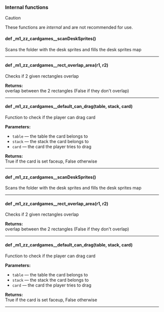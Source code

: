 ### Internal functions

> [!CAUTION]
> These functions are *internal* and are not recommended for use.

#### def _m1_zz_cardgames__scanDeskSprites()

Scans the folder with the desk sprites and fills the desk sprites map

---

#### def _m1_zz_cardgames__rect_overlap_area(r1, r2)

Checks if 2 given rectangles overlap

**Returns:**<br>
overlap between the 2 rectangles (False if they don't overlap)

---

#### def _m1_zz_cardgames__default_can_drag(table, stack, card)

Function to check if the player can drag card

**Parameters:**
- `table` &mdash; the table the card belongs to
- `stack` &mdash; the stack the card belongs to
- `card` &mdash; the card the player tries to drag


**Returns:**<br>
True if the card is set faceup, False otherwise

---

#### def _m1_zz_cardgames__scanDeskSprites()

Scans the folder with the desk sprites and fills the desk sprites map

---

#### def _m1_zz_cardgames__rect_overlap_area(r1, r2)

Checks if 2 given rectangles overlap

**Returns:**<br>
overlap between the 2 rectangles (False if they don't overlap)

---

#### def _m1_zz_cardgames__default_can_drag(table, stack, card)

Function to check if the player can drag card

**Parameters:**
- `table` &mdash; the table the card belongs to
- `stack` &mdash; the stack the card belongs to
- `card` &mdash; the card the player tries to drag


**Returns:**<br>
True if the card is set faceup, False otherwise

---

